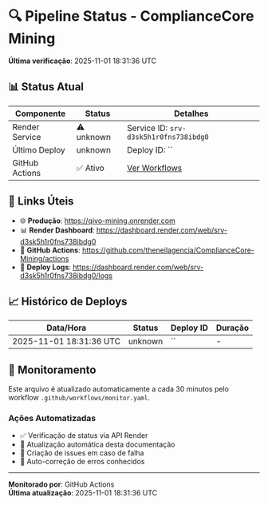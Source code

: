 # 🔍 Pipeline Status - ComplianceCore Mining

**Última verificação**: 2025-11-01 18:31:36 UTC

## 📊 Status Atual

| Componente | Status | Detalhes |
|------------|--------|----------|
| Render Service | ⚠️ unknown | Service ID: `srv-d3sk5h1r0fns738ibdg0` |
| Último Deploy | unknown | Deploy ID: `` |
| GitHub Actions | ✅ Ativo | [Ver Workflows](https://github.com/theneilagencia/ComplianceCore-Mining/actions) |

## 🔗 Links Úteis

- 🌐 **Produção**: https://qivo-mining.onrender.com
- 📊 **Render Dashboard**: https://dashboard.render.com/web/srv-d3sk5h1r0fns738ibdg0
- 🔧 **GitHub Actions**: https://github.com/theneilagencia/ComplianceCore-Mining/actions
- 📝 **Deploy Logs**: https://dashboard.render.com/web/srv-d3sk5h1r0fns738ibdg0/logs

## 📈 Histórico de Deploys

| Data/Hora | Status | Deploy ID | Duração |
|-----------|--------|-----------|---------|
| 2025-11-01 18:31:36 UTC | unknown | `` | - |

## 🔄 Monitoramento

Este arquivo é atualizado automaticamente a cada 30 minutos pelo workflow `.github/workflows/monitor.yaml`.

### Ações Automatizadas

- ✅ Verificação de status via API Render
- 📝 Atualização automática desta documentação
- 🚨 Criação de issues em caso de falha
- 🔧 Auto-correção de erros conhecidos

---

**Monitorado por**: GitHub Actions  
**Última atualização**: 2025-11-01 18:31:36 UTC
